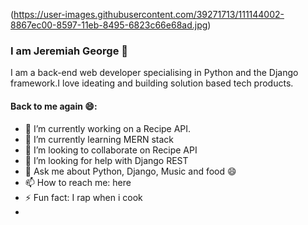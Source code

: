 (https://user-images.githubusercontent.com/39271713/111144002-8867ec00-8597-11eb-8495-6823c66e68ad.jpg)
### I am Jeremiah George 👋
I am a back-end web developer specialising in Python and the Django framework.I love ideating and building solution based tech products.

#### Back to me again 😄: 

- 🔭 I’m currently working on a Recipe API. 
- 🌱 I’m currently learning MERN stack
- 👯 I’m looking to collaborate on Recipe API
- 🤔 I’m looking for help with Django REST
- 💬 Ask me about Python, Django, Music and food 😄
- 📫 How to reach me: here
-  ⚡ Fun fact: I rap when i cook
-

